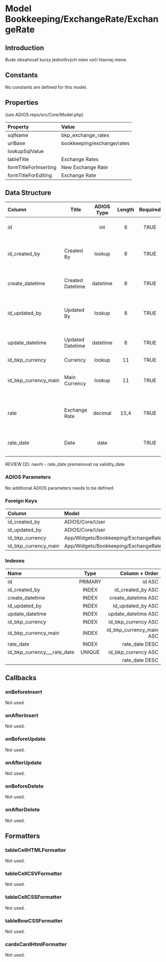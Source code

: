 # Model Bookkeeping/ExchangeRate/ExchangeRate

## Introduction

Bude obsahovať kurzy jednotlivých mien voči hlavnej mene.

## Constants

No constants are defined for this model.

## Properties

(see ADIOS.repo/src/Core/Model.php)

| Property              | Value                  |
| :-------------------- | :--------------------- |
| sqlName               | bkp_exchange_rates     |
| urlBase               | bookkeeping/exchange/rates |
| lookupSqlValue        |                        |
| tableTitle            | Exchange Rates         |
| formTitleForInserting | New Exchange Rate      |
| formTitleForEditing   | Exchange Rate          |

## Data Structure

| Column               | Title            | ADIOS Type | Length | Required | Notes                                       |
| :------------------- | ---------------- | :--------: | :----: | :------: | :------------------------------------------ |
| id                   |                  |    int     |   8    |   TRUE   | Jedinečné ID záznamu                        |
| id_created_by        | Created By       |   lookup   |   8    |   TRUE   | Reference to user who created the record    |
| create_datetime     | Created Datetime |  datetime  |   8    |   TRUE   | When the record was created                 |
| id_updated_by        | Updated By       |   lookup   |   8    |   TRUE   | Reference to user who updated the record    |
| update_datetime     | Updated Datetime |  datetime  |   8    |   TRUE   | When the record was updated                 |
| id_bkp_currency      | Currency         |   lookup   |   11   |   TRUE   | ID meny                                     |
| id_bkp_currency_main | Main Currency    |   lookup   |   11   |   TRUE   | ID hlavnej meny, voči ktorej je kurz vedený |
| rate                 | Exchange Rate    |  decimal   |  15,4  |   TRUE   | Prevodný kurz meny voči hlavnej mene        |
| rate_date            | Date             |    date    |        |   TRUE   | Dátum, ku ktorému je kurz platný            |

REVIEW DD: navrh - rate_date premenovat na validity_date

### ADIOS Parameters

No additional ADIOS parameters needs to be defined.

### Foreign Keys

| Column               | Model                                            | Relation | OnUpdate | OnDelete |
| :------------------- | :----------------------------------------------- | :------: | -------- | -------- |
| id_created_by        | ADIOS/Core/User                                  |   1:N    | Cascade  | Cascade  |
| id_updated_by        | ADIOS/Core/User                                  |   1:N    | Cascade  | Cascade  |
| id_bkp_currency      | App/Widgets/Bookkeeping/ExchangeRate/Models/Currency |   1:N    | Cascade  | Restrict |
| id_bkp_currency_main | App/Widgets/Bookkeeping/ExchangeRate/Models/Currency |   1:N    | Cascade  | Restrict |

### Indexes

| Name                        |  Type   |           Column + Order |
| :-------------------------- | :-----: | -----------------------: |
| id                          | PRIMARY |                   id ASC |
| id_created_by               |  INDEX  |        id_created_by ASC |
| create_datetime            |  INDEX  |     create_datetime ASC |
| id_updated_by               |  INDEX  |        id_updated_by ASC |
| update_datetime            |  INDEX  |     update_datetime ASC |
| id_bkp_currency             |  INDEX  |      id_bkp_currency ASC |
| id_bkp_currency_main        |  INDEX  | id_bkp_currency_main ASC |
| rate_date                   |  INDEX  |           rate_date DESC |
| id_bkp_currency___rate_date | UNIQUE  |      id_bkp_currency ASC |
|                             |         |           rate_date DESC |

## Callbacks

### onBeforeInsert

Not used.

### onAfterInsert

Not used.

### onBeforeUpdate

Not used.

### onAfterUpdate

Not used.

### onBeforeDelete

Not used.

### onAfterDelete

Not used.

## Formatters

### tableCellHTMLFormatter

Not used.

### tableCellCSVFormatter

Not used.

### tableCellCSSFormatter

Not used.

### tableRowCSSFormatter

Not used.

### cardsCardHtmlFormatter

Not used.

